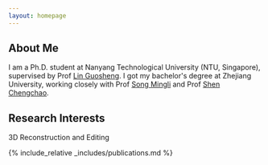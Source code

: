 ```yaml
---
layout: homepage
---
```


## About Me

I am a Ph.D. student at Nanyang Technological University (NTU, Singapore), supervised by Prof [Lin Guosheng](https://guosheng.github.io/). 
I got my bachelor's degree at Zhejiang University, working closely with Prof [Song Mingli](https://scholar.google.com/citations?user=7oLbhAwAAAAJ) and Prof [Shen Chengchao](https://chengchaoshen.github.io/).

## Research Interests

[//]: # (- **Computer Vision:** image recognition, image generation, video captioning)

[//]: # (- **Machine Learning:** meta-learning, incremental learning, transfer learning)
3D Reconstruction and Editing

[//]: # (## News)

[//]: # ()
[//]: # (- **[Feb. 2020]** Our paper about incremental learning is accepted to CVPR 2020.)

[//]: # (- **[Feb. 2020]** We will host the ACM Multimedia Asia 2020 conference in Singapore!)

[//]: # (- **[Sept. 2019]** Our paper about few-shot learning is accepted to NeurIPS 2019.)

[//]: # (- **[Mar. 2019]** Our paper about few-shot learning is accepted to CVPR 2019.)

{% include_relative _includes/publications.md %}

<!-- {% include_relative _includes/services.md %} -->
